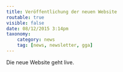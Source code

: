 ```yaml
---
title: Veröffentlichung der neuen Website
routable: true
visible: false
date: 08/12/2015 3:14pm
taxonomy:
    category: news
    tag: [news, newsletter, gga]
---
```


Die neue Website geht live.